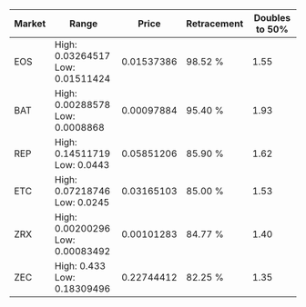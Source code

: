 | Market | Range | Price| Retracement | Doubles to 50% |
| --- | --- | --- | --- | --- |
| EOS | High: 0.03264517<br />Low: 0.01511424 | 0.01537386 | 98.52 % | 1.55 |
| BAT | High: 0.00288578<br />Low: 0.0008868 | 0.00097884 | 95.40 % | 1.93 |
| REP | High: 0.14511719<br />Low: 0.0443 | 0.05851206 | 85.90 % | 1.62 |
| ETC | High: 0.07218746<br />Low: 0.0245 | 0.03165103 | 85.00 % | 1.53 |
| ZRX | High: 0.00200296<br />Low: 0.00083492 | 0.00101283 | 84.77 % | 1.40 |
| ZEC | High: 0.433<br />Low: 0.18309496 | 0.22744412 | 82.25 % | 1.35 |
